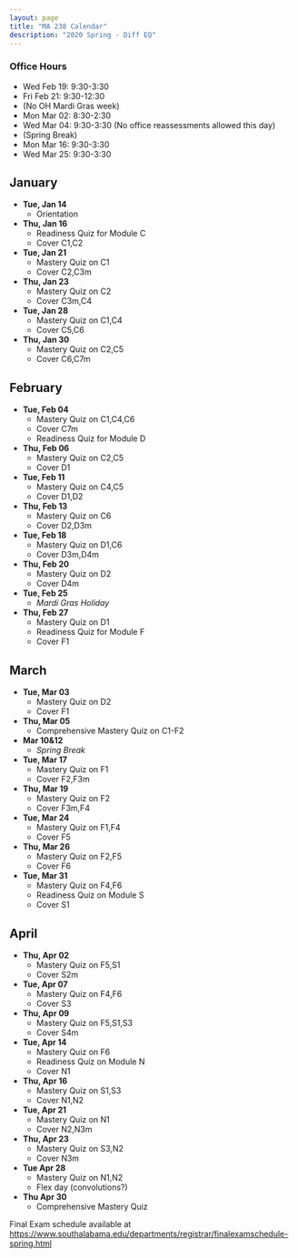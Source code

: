 ```yaml
---
layout: page
title: "MA 238 Calendar"
description: "2020 Spring - Diff EQ"
---
```


### Office Hours

- Wed Feb 19: 9:30-3:30
- Fri Feb 21: 9:30-12:30
- (No OH Mardi Gras week)
- Mon Mar 02: 8:30-2:30
- Wed Mar 04: 9:30-3:30 (No office reassessments allowed this day)
- (Spring Break)
- Mon Mar 16: 9:30-3:30
- Wed Mar 25: 9:30-3:30

## January

- **Tue, Jan 14**
  - Orientation
- **Thu, Jan 16**
  - Readiness Quiz for Module C
  - Cover C1,C2
- **Tue, Jan 21**
  - Mastery Quiz on C1
  - Cover C2,C3m
- **Thu, Jan 23**
  - Mastery Quiz on C2
  - Cover C3m,C4
- **Tue, Jan 28**
  - Mastery Quiz on C1,C4
  - Cover C5,C6
- **Thu, Jan 30**
  - Mastery Quiz on C2,C5
  - Cover C6,C7m

## February

- **Tue, Feb 04**
  - Mastery Quiz on C1,C4,C6
  - Cover C7m
  - Readiness Quiz for Module D
- **Thu, Feb 06**
  - Mastery Quiz on C2,C5
  - Cover D1
- **Tue, Feb 11**
  - Mastery Quiz on C4,C5
  - Cover D1,D2
- **Thu, Feb 13**
  - Mastery Quiz on C6
  - Cover D2,D3m
- **Tue, Feb 18**
  - Mastery Quiz on D1,C6
  - Cover D3m,D4m
- **Thu, Feb 20**
  - Mastery Quiz on D2
  - Cover D4m
- **Tue, Feb 25**
  - *Mardi Gras Holiday*
- **Thu, Feb 27**
  - Mastery Quiz on D1
  - Readiness Quiz for Module F
  - Cover F1

## March

- **Tue, Mar 03**
  - Mastery Quiz on D2
  - Cover F1
- **Thu, Mar 05**
  - Comprehensive Mastery Quiz on C1-F2
- **Mar 10&12**
  - *Spring Break*
- **Tue, Mar 17**
  - Mastery Quiz on F1
  - Cover F2,F3m
- **Thu, Mar 19**
  - Mastery Quiz on F2
  - Cover F3m,F4
- **Tue, Mar 24**
  - Mastery Quiz on F1,F4
  - Cover F5
- **Thu, Mar 26**
  - Mastery Quiz on F2,F5
  - Cover F6
- **Tue, Mar 31**
  - Mastery Quiz on F4,F6
  - Readiness Quiz on Module S
  - Cover S1

## April

- **Thu, Apr 02**
  - Mastery Quiz on F5,S1
  - Cover S2m
- **Tue, Apr 07**
  - Mastery Quiz on F4,F6
  - Cover S3
- **Thu, Apr 09**
  - Mastery Quiz on F5,S1,S3
  - Cover S4m
- **Tue, Apr 14**
  - Mastery Quiz on F6
  - Readiness Quiz on Module N
  - Cover N1
- **Thu, Apr 16**
  - Mastery Quiz on S1,S3
  - Cover N1,N2
- **Tue, Apr 21**
  - Mastery Quiz on N1
  - Cover N2,N3m
- **Thu, Apr 23**
  - Mastery Quiz on S3,N2
  - Cover N3m
- **Tue Apr 28**
  - Mastery Quiz on N1,N2
  - Flex day (convolutions?)
- **Thu Apr 30**
  - Comprehensive Mastery Quiz

Final Exam schedule available at <https://www.southalabama.edu/departments/registrar/finalexamschedule-spring.html>
